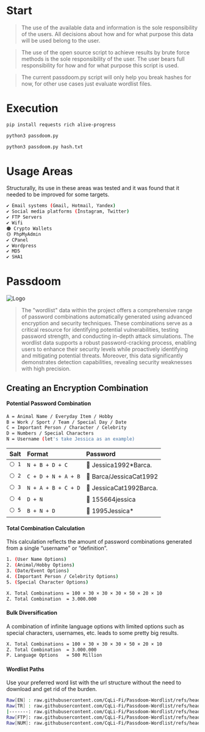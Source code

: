 # Start

> The use of the available data and information is the sole responsibility of the users. All decisions about how and for what purpose this data will be used belong to the user.

> The use of the open source script to achieve results by brute force methods is the sole responsibility of the user. The user bears full responsibility for how and for what purpose this script is used.

> The current passdoom.py script will only help you break hashes for now, for other use cases just evaluate wordlist files.

# Execution

```bash
pip install requests rich alive-progress
```

```bash
python3 passdoom.py
```

```bash
python3 passdoom.py hash.txt
```

# Usage Areas

Structurally, its use in these areas was tested and it was found that it needed to be improved for some targets.
```bash
✔️ Email systems (Gmail, Hotmail, Yandex)
✔️ Social media platforms (İnstagram, Twitter)  
✔️ FTP Servers
✔️ Wifi
🟠 Crypto Wallets
🟡 PhpMyAdmin
✔️ CPanel
✔️ Wordpress
✔️ MD5
✔️ SHA1
```

# Passdoom

![Logo](https://gcdnb.pbrd.co/images/BMHc1dlzPVf4.png?o=1)

> The "wordlist" data within the project offers a comprehensive range of password combinations automatically generated using advanced encryption and security techniques. These combinations serve as a critical resource for identifying potential vulnerabilities, testing password strength, and conducting in-depth attack simulations. The wordlist data supports a robust password-cracking process, enabling users to enhance their security levels while proactively identifying and mitigating potential threats. Moreover, this data significantly demonstrates detection capabilities, revealing security weaknesses with high precision.

## Creating an Encryption Combination

#### Potential Password Combination

```bash
A = Animal Name / Everyday Item / Hobby
B = Work / Sport / Team / Special Day / Date
C = Important Person / Character / Celebrity
D = Numbers / Special Characters
N = Username (let's take Jessica as an example)
```

| Salt    | Format   | Password                     |
| :-------- | :------- | :--------------------------  |
| `⚪ 1`|`N + B + D + C`|🔑 Jessica1992*Barca.       |
| `⚪ 2`|`C + D + N + A + B`|🔑 Barca/JessicaCat1992 |
| `⚪ 3`|`N + A + B + C + D`|🔑 JessicaCat1992Barca. |
| `⚪ 4`|`D + N`|🔑 155664jessica                    |
| `⚪ 5`|`B + N + D`|🔑 1995Jessica*                 |


#### Total Combination Calculation
This calculation reflects the amount of password combinations generated from a single “username” or “definition”.
```bash
1. (User Name Options)
2. (Animal/Hobby Options)
3. (Date/Event Options)
4. (Important Person / Celebrity Options) 
5. (Special Character Options)

X. Total Combinations = 100 × 30 × 30 × 30 × 50 × 20 × 10
Z. Total Combination  = 3.000.000
```

#### Bulk Diversification
A combination of infinite language options with limited options such as special characters, usernames, etc. leads to some pretty big results.

```bash
X. Total Combinations = 100 × 30 × 30 × 30 × 50 × 20 × 10
Z. Total Combination  = 3.000.000
P. Language Options   = 500 Million
```

#### Wordlist Paths
Use your preferred word list with the url structure without the need to download and get rid of the burden.

```bash
Raw[EN] : raw.githubusercontent.com/CqLi-Fi/Passdoom-Wordlist/refs/heads/main/Wordlist/english.txt
Raw[TR] : raw.githubusercontent.com/CqLi-Fi/Passdoom-Wordlist/refs/heads/main/Wordlist/turkish.txt
|-------: raw.githubusercontent.com/CqLi-Fi/Passdoom-Wordlist/refs/heads/main/Wordlist/turkish2.txt
Raw[FTP]: raw.githubusercontent.com/CqLi-Fi/Passdoom-Wordlist/refs/heads/main/Wordlist/ftp.txt
Raw[NUM]: raw.githubusercontent.com/CqLi-Fi/Passdoom-Wordlist/refs/heads/main/Wordlist/numbers.txt
```
